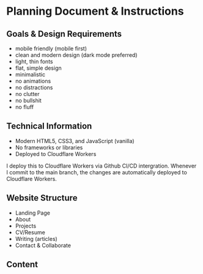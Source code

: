 # Planning Document & Instructions 

## Goals & Design Requirements 
- mobile friendly (mobile first)
- clean and modern design (dark mode preferred)
- light, thin fonts
- flat, simple design
- minimalistic
- no animations
- no distractions
- no clutter
- no bullshit
- no fluff

## Technical Information  
- Modern HTML5, CSS3, and JavaScript (vanilla)
- No frameworks or libraries
- Deployed to Cloudflare Workers 

I deploy this to Cloudflare Workers via Github CI/CD intergration. Whenever I commit to the main branch, the changes are automatically deployed to Cloudflare Workers. 

## Website Structure 
- Landing Page
- About 
- Projects 
- CV/Resume 
- Writing (articles)
- Contact & Collaborate 

## Content 